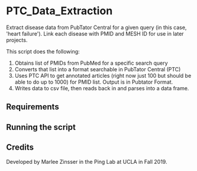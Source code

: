 # PTC_Data_Extraction
Extract disease data from PubTator Central for a given query (in this case, 'heart failure'). Link each disease with PMID and MESH ID for use in later projects.

This script does the following:
1. Obtains list of PMIDs from PubMed for a specific search query
2. Converts that list into a format searchable in PubTator Central (PTC)
3. Uses PTC API to get annotated articles (right now just 100 but should be able to do up to 1000) for PMID list. Output is in Pubtator Format.
4. Writes data to csv file, then reads back in and parses into a data frame.

## Requirements



## Running the script

## Credits
Developed by Marlee Zinsser in the Ping Lab at UCLA in Fall 2019.
